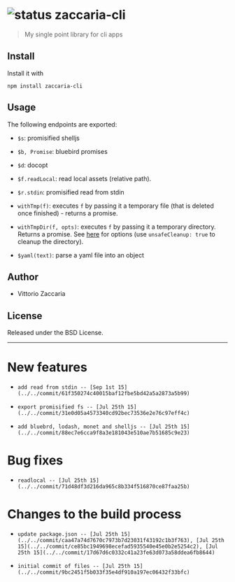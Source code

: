 ![status](https://img.shields.io/badge/build-ok-brightgreen.svg)
zaccaria-cli
============

> My single point library for cli apps

Install
-------

Install it with

    npm install zaccaria-cli

Usage
-----

The following endpoints are exported:

-   `$s`: promisified shelljs

-   `$b, Promise`: bluebird promises

-   `$d`: docopt

-   `$f.readLocal`: read local assets (relative path).

-   `$r.stdin`: promisified read from stdin

-   `withTmp(f)`: executes `f` by passing it a temporary file (that is
    deleted once finished) - returns a promise.

-   `withTmpDir(f, opts)`: executes `f` by passing it a
    temporary directory. Returns a promise. See
    [here](https://github.com/raszi/node-tmp#options) for options (use
    `unsafeCleanup: true` to cleanup the directory).

-   `$yaml(text)`: parse a yaml file into an object

Author
------

-   Vittorio Zaccaria

License
-------

Released under the BSD License.

------------------------------------------------------------------------

# New features

-     add read from stdin -- [Sep 1st 15](../../commit/61f350274c40015baf12fbe5bd42a5a2873a5b99)
-     export promisified fs -- [Jul 25th 15](../../commit/31e0d05a4573340cd92bec73536e2e76c97eff4c)
-     add bluebrd, lodash, monet and shelljs -- [Jul 25th 15](../../commit/88ec7e6cca9f8a3e181043e510ae7b51685c9e23)

# Bug fixes

-     readlocal -- [Jul 25th 15](../../commit/71d48df3d216da965c8b334f516870ce87faa25b)

# Changes to the build process

-     update package.json -- [Jul 25th 15](../../commit/caa47a74d7670c7973b7d23031f43192c1b3f763), [Jul 25th 15](../../commit/ce85bc1949698ecefad5935540e45e0b2e5254c2), [Jul 25th 15](../../commit/17d67d6c0332c41a23fe63d073a58ddea6fb8644)
-     initial commit of files -- [Jul 25th 15](../../commit/9bc2451f5b033f35e4df910a197ec06432f33bfc)
